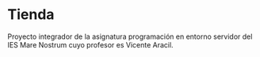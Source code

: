 # Tienda
Proyecto integrador de la asignatura programación en entorno servidor del IES Mare Nostrum cuyo profesor es Vicente Aracil.
